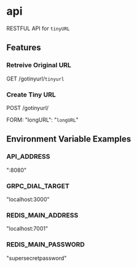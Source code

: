 # api

RESTFUL API for `tinyURL`

## Features

### Retreive Original URL

GET /gotinyurl/`tinyurl`

### Create Tiny URL

POST /gotinyurl/

FORM: "longURL": "`longURL`"

## Environment Variable Examples

### API_ADDRESS

":8080"

### GRPC_DIAL_TARGET

"localhost:3000"

### REDIS_MAIN_ADDRESS

"localhost:7001"

### REDIS_MAIN_PASSWORD

"supersecretpassword"
